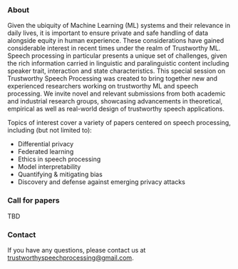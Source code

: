 ### About

Given the ubiquity of Machine Learning (ML) systems and their relevance in daily lives, it is important to ensure private and safe handling of data alongside equity in human experience. These considerations have gained considerable interest in recent times under the realm of Trustworthy ML. Speech processing in particular presents a unique set of challenges, given the rich information carried in linguistic and paralinguistic content including speaker trait, interaction and state characteristics. This special session on Trustworthy Speech Processing was created to bring together new and experienced researchers working on trustworthy ML and speech processing. We invite novel and relevant submissions from both academic and industrial research groups, showcasing advancements in theoretical, empirical as well as real-world design of trustworthy speech applications.

Topics of interest cover a variety of papers centered on speech processing, including (but not limited to): 
- Differential privacy
- Federated learning
- Ethics in speech processing
- Model interpretability
- Quantifying & mitigating bias
- Discovery and defense against emerging privacy attacks

### Call for papers
TBD

### Contact
If you have any questions, please contact us at trustworthyspeechprocessing@gmail.com.
